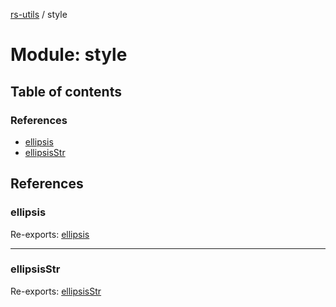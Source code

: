 [rs-utils](../README.md) / style

# Module: style

## Table of contents

### References

- [ellipsis](style.md#ellipsis)
- [ellipsisStr](style.md#ellipsisstr)

## References

### ellipsis

Re-exports: [ellipsis](index.md#ellipsis)

___

### ellipsisStr

Re-exports: [ellipsisStr](index.md#ellipsisstr)
